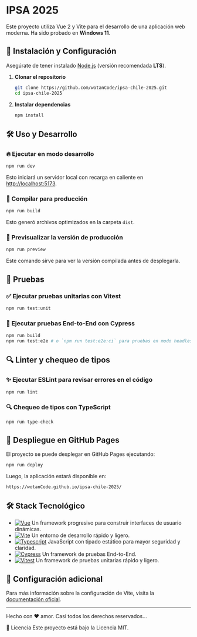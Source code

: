 # IPSA 2025

Este proyecto utiliza Vue 2 y Vite para el desarrollo de una aplicación web moderna. Ha sido probado en **Windows 11**.

## 🚀 Instalación y Configuración

Asegúrate de tener instalado [Node.js](https://nodejs.org/) (versión recomendada **LTS**).

1. **Clonar el repositorio**
   ```sh
   git clone https://github.com/wotanCode/ipsa-chile-2025.git
   cd ipsa-chile-2025
   ```

2. **Instalar dependencias**
   ```sh
   npm install
   ```

## 🛠 Uso y Desarrollo

### 🔥 Ejecutar en modo desarrollo

```sh
npm run dev
```

Esto iniciará un servidor local con recarga en caliente en [http://localhost:5173](http://localhost:5173).

### 🔨 Compilar para producción

```sh
npm run build
```

Esto generó archivos optimizados en la carpeta `dist`.

### 👀 Previsualizar la versión de producción

```sh
npm run preview
```

Este comando sirve para ver la versión compilada antes de desplegarla.

## 🧪 Pruebas

### ✅ Ejecutar pruebas unitarias con Vitest

```sh
npm run test:unit
```

### 🔎 Ejecutar pruebas End-to-End con Cypress

```sh
npm run build
npm run test:e2e # o `npm run test:e2e:ci` para pruebas en modo headless
```

## 🔍 Linter y chequeo de tipos

### ✨ Ejecutar ESLint para revisar errores en el código

```sh
npm run lint
```

### 🔍 Chequeo de tipos con TypeScript

```sh
npm run type-check
```

## 🚀 Despliegue en GitHub Pages

El proyecto se puede desplegar en GitHub Pages ejecutando:

```sh
npm run deploy
```

Luego, la aplicación estará disponible en:

```
https://wotanCode.github.io/ipsa-chile-2025/
```

## 🛠️ Stack Tecnológico
- [![Vue][vue-badge]][vue-url] Un framework progresivo para construir interfaces de usuario dinámicas.
- [![Vite][vite-badge]][vite-url] Un entorno de desarrollo rápido y ligero.
- [![Typescript][typescript-badge]][typescript-url] JavaScript con tipado estático para mayor seguridad y claridad.
- [![Cypress][cypress-badge]][cypress-url] Un framework de pruebas End-to-End.
- [![Vitest][vitest-badge]][vitest-url] Un framework de pruebas unitarias rápido y ligero.

## 📄 Configuración adicional

Para más información sobre la configuración de Vite, visita la [documentación oficial](https://vitejs.dev/config/).

<hr />
Hecho con ❤️ amor.
Casi todos los derechos reservados...

📄 Licencia
Este proyecto está bajo la Licencia MIT.

[vue-url]: https://vuejs.org/
[vue-badge]: https://img.shields.io/badge/Vue-4FC08D?style=for-the-badge&logo=vue.js&logoColor=white

[vite-url]: https://vitejs.dev/
[vite-badge]: https://img.shields.io/badge/Vite-646CFF?style=for-the-badge&logo=vite&logoColor=white

[typescript-url]: https://www.typescriptlang.org/
[typescript-badge]: https://img.shields.io/badge/Typescript-3178C6?style=for-the-badge&logo=typescript&logoColor=white

[cypress-url]: https://www.cypress.io/
[cypress-badge]: https://img.shields.io/badge/Cypress-17202C?style=for-the-badge&logo=cypress&logoColor=white

[vitest-url]: https://vitest.dev/
[vitest-badge]: https://img.shields.io/badge/Vitest-6E9F18?style=for-the-badge&logo=vitest&logoColor=white
